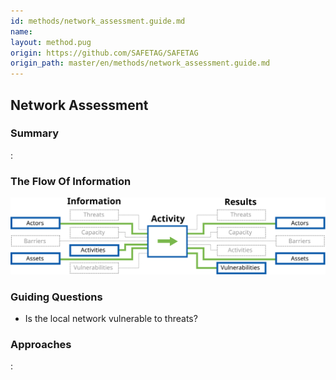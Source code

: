 ```yaml
---
id: methods/network_assessment.guide.md
name: 
layout: method.pug
origin: https://github.com/SAFETAG/SAFETAG
origin_path: master/en/methods/network_assessment.guide.md
---
```

## Network Assessment

### Summary

:[](guides/network_access/summary.md)
### The Flow Of Information

![Network Assessment Information Flow](images/info_flows/network_assessment.svg)

### Guiding Questions

* Is the local network vulnerable to threats?

### Approaches

:[](../references/footnotes.md)
